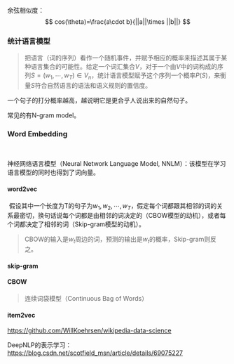 

余弦相似度：
$$
cos(\theta)=\frac{a\cdot b}{||a||\times ||b||}
$$


### 统计语言模型

> 把语言（词的序列）看作一个随机事件，并赋予相应的概率来描述其属于某种语言集合的可能性。给定一个词汇集合$V$，对于一个由$V$中的词构成的序列$S=(w_1,\cdots,w_T)\in V_n$，统计语言模型赋予这个序列一个概率$P(S)$，来衡量$S$符合自然语言的语法和语义规则的置信度。

一个句子的打分概率越高，越说明它是更合乎人说出来的自然句子。

常见的有N-gram model。



### Word Embedding

​	

神经网络语言模型（Neural Network Language Model, NNLM）：该模型在学习语言模型的同时也得到了词向量。



#### word2vec





​	假设其中一个长度为T的句子为$w_1,w_2,\cdots,w_T$，假定每个词都跟其相邻的词的关系最密切，换句话说每个词都是由相邻的词决定的（CBOW模型的动机），或者每个词都决定了相邻的词（Skip-gram模型的动机）。

> CBOW的输入是$w_t$周边的词，预测的输出是$w_t$的概率，Skip-gram则反之。

#### skip-gram





#### CBOW

> 连续词袋模型（Continuous Bag of Words）



#### item2vec



https://github.com/WillKoehrsen/wikipedia-data-science

DeepNLP的表示学习：https://blog.csdn.net/scotfield_msn/article/details/69075227